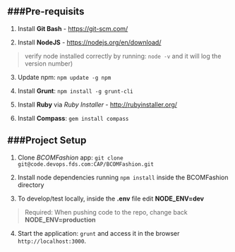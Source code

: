 ###Pre-requisits 
----------------
1. Install **Git Bash** - https://git-scm.com/

2. Install **NodeJS** - https://nodejs.org/en/download/ 
> verify node installed correctly by running: ```node -v``` and it will log the version number)

3. Update npm: ```npm update -g npm```

4. Install **Grunt**: ```npm install -g grunt-cli```

5. Install **Ruby** via *Ruby Installer* - http://rubyinstaller.org/

6. Install **Compass**: ```gem install compass```


###Project Setup
----------------
1. Clone *BCOMFashion* app: ```git clone git@code.devops.fds.com:CAP/BCOMFashion.git```

2. Install node dependencies running ```npm install``` inside the BCOMFashion directory

3. To develop/test locally, inside the **.env** file edit **NODE_ENV=dev**
> Required: When pushing code to the repo, change back **NODE_ENV=production**

4. Start the application: ```grunt``` and access it in the browser ```http://localhost:3000```.
